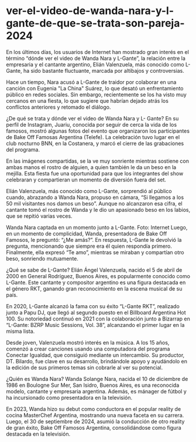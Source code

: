 # ver-el-video-de-wanda-nara-y-l-gante-de-que-se-trata-son-pareja-2024

En los últimos días, los usuarios de Internet han mostrado gran interés en el término “dónde ver el video de Wanda Nara y L-Gante”, la relación entre la empresaria y el cantante argentino, Elián Valenzuela, más conocido como L-Gante, ha sido bastante fluctuante, marcada por altibajos y controversias.

Hace un tiempo, Nara acusó a L-Gante de traidor por colaborar en una canción con Eugenia "La China" Suárez, lo que desató un enfrentamiento público en redes sociales. Sin embargo, recientemente se los ha visto muy cercanos en una fiesta, lo que sugiere que habrían dejado atrás los conflictos anteriores y retomado el diálogo.

¿De qué se trata y dónde ver el video de Wanda Nara y L- Gante?
En su perfil de Instagram, Juariu, conocida por seguir de cerca la vida de los famosos, mostró algunas fotos del evento que organizaron los participantes de Bake Off Famosas Argentina (Telefe). La celebración tuvo lugar en el club nocturno BNN, en la Costanera, y marcó el cierre de las grabaciones del programa.

En las imágenes compartidas, se la ve muy sonriente mientras sostiene con ambas manos el rostro de alguien, a quien también le da un beso en la mejilla. Esta fiesta fue una oportunidad para que los integrantes del show celebraran y compartieran un momento de diversión fuera del set.

Elián Valenzuela, más conocido como L-Gante, sorprendió al público cuando, abrazando a Wanda Nara, propuso en cámara, “Si llegamos a los 50 mil visitantes nos damos un beso”. Aunque no alcanzaron esa cifra, el cantante tomó el rostro de Wanda y le dio un apasionado beso en los labios, que se repitió varias veces.

Wanda Nara captada en un momento junto a L-Gante.
Foto: Internet
Luego, en un momento de complicidad, Wanda, presentadora de Bake Off Famosos, le preguntó: “¿Me amás?”. En respuesta, L-Gante le devolvió la pregunta, mencionando que siempre era él quien respondía primero. Finalmente, ella expresó “Te amo”, mientras se miraban y compartían otro beso, sonriendo mutuamente.


¿Qué se sabe de L-Gante?
Elián Ángel Valenzuela, nacido el 5 de abril de 2000 en General Rodríguez, Buenos Aires, es popularmente conocido como L-Gante. Este cantante y compositor argentino es una figura destacada en el género RKT, ganando gran reconocimiento en la escena musical de su país.

En 2020, L-Gante alcanzó la fama con su éxito “L-Gante RKT”, realizado junto a Papu DJ, que llegó al segundo puesto en el Billboard Argentina Hot 100. Su notoriedad continuó en 2021 con la colaboración junto a Bizarrap en “L-Gante: BZRP Music Sessions, Vol. 38”, alcanzando el primer lugar en la misma lista.


Desde joven, Valenzuela mostró interés en la música. A los 15 años, comenzó a crear canciones usando una computadora del programa Conectar Igualdad, que consiguió mediante un intercambio. Su productor, DT. Bilardo, fue clave en su desarrollo, brindándole apoyo y ayudándolo en la edición de sus primeros temas sin cobrarle al ver su potencial.

¿Quién es Wanda Nara?
Wanda Solange Nara, nacida el 10 de diciembre de 1986 en Boulogne Sur Mer, San Isidro, Buenos Aires, es una reconocida modelo, cantante y empresaria argentina. Además, es mánager de fútbol y ha incursionado como presentadora en la televisión.

En 2023, Wanda hizo su debut como conductora en el popular reality de cocina MasterChef Argentina, mostrando una nueva faceta en su carrera. Luego, el 30 de septiembre de 2024, asumió la conducción de otro reality de gran éxito, Bake Off Famosos Argentina, consolidándose como figura destacada en la televisión.
